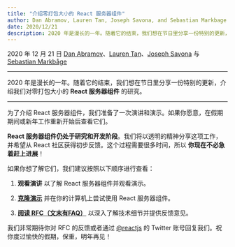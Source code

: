 ```yaml
---
title: "介绍零打包大小的 React 服务器组件"
author: Dan Abramov, Lauren Tan, Joseph Savona, and Sebastian Markbage
date: 2020/12/21
description: 2020 年是漫长的一年。随着它的结束，我们想在节日里分享一份特别的更新，介绍我们对零打包大小的 React 服务器组件的研究。
---
```


2020 年 12 月 21 日 [Dan Abramov](https://bsky.app/profile/danabra.mov)、[Lauren Tan](https://twitter.com/potetotes)、[Joseph Savona](https://twitter.com/en_JS) 与 [Sebastian Markbåge](https://twitter.com/sebmarkbage)

---

<Intro>

2020 年是漫长的一年。随着它的结束，我们想在节日里分享一份特别的更新，介绍我们对零打包大小的 **React 服务器组件** 的研究。

</Intro>

---

为了介绍 React 服务器组件，我们准备了一次演讲和演示。如果你愿意，在假期期间或新年工作重新开始后查看它们。

<YouTubeIframe src="https://www.youtube.com/embed/TQQPAU21ZUw" />

**React 服务器组件仍处于研究和开发阶段**。我们将以透明的精神分享这项工作，并希望从 React 社区获得初步反馈。这个过程需要很多时间，所以 **你现在不必急着赶上进展**！

如果你想了解它们，我们建议按照以下顺序进行查看：

1. **观看演讲** 以了解 React 服务器组件并观看演示。

2. **[克隆演示](http://github.com/reactjs/server-components-demo)** 并在你的计算机上尝试使用 React 服务器组件。

3. **[阅读 RFC（文末有FAQ）](https://github.com/reactjs/rfcs/pull/188)** 以深入了解技术细节并提供反馈意见。

我们非常期待你对 RFC 的反馈或者通过 [@reactjs](https://twitter.com/reactjs) 的 Twitter 账号回复我们。祝你度过愉快的假期，保重，明年再见！
